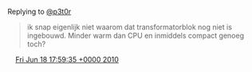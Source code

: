 Replying to [@p3t0r](https://twitter.com/p3t0r/status/16413329727)

> ik snap eigenlijk niet waarom dat transformatorblok nog niet is ingebouwd\. Minder warm dan CPU en inmiddels compact genoeg toch?

<img src="../../media/tweet.ico" width="12" /> [Fri Jun 18 17:59:35 +0000 2010](https://twitter.com/DromerDenker/status/16487738167)